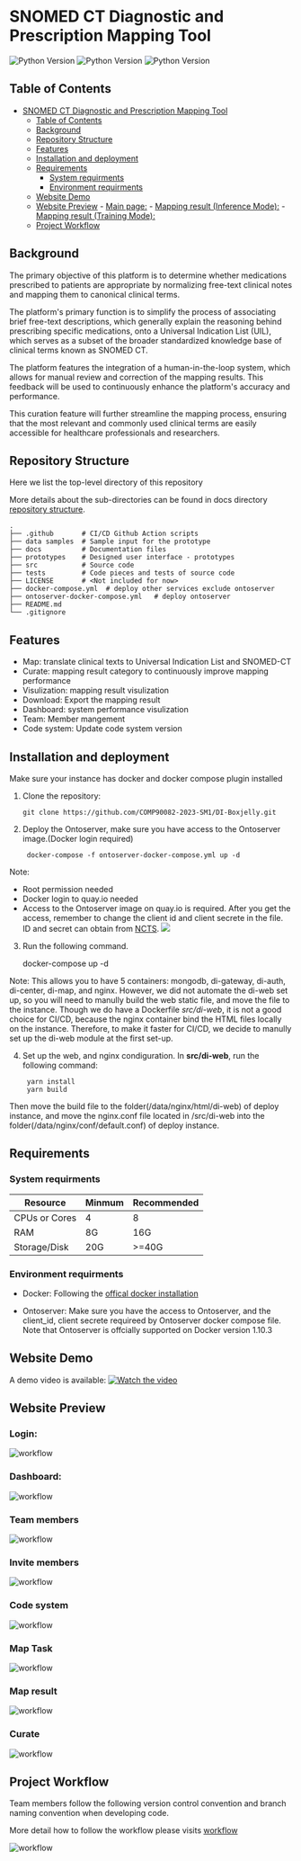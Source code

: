 # SNOMED CT Diagnostic and Prescription Mapping Tool
<!-- [![Sprint Status](https://img.shields.io/badge/sprint2-dev-orange)](https://your_project_management_tool.com/sprint_details)  -->
<!-- ![Status Status](https://img.shields.io/badge/user_stories-1/8-green) -->

![Python Version](https://img.shields.io/badge/python-v3.9.16%2B-blue)
![Python Version](https://img.shields.io/badge/flask-v2.2.2%2B-red)
![Python Version](https://img.shields.io/badge/react-v18.2.0%2B-red)
<!-- ![web workflow](https://github.com/github/docs/actions/workflows/deploy_web.yml/badge.svg) -->

<!-- ![Code Coverage](https://img.shields.io/badge/coverage-10%-red) -->

<!-- ![License](https://img.shields.io/badge/license-MIT-green) -->

<!-- ![Build Status](https://img.shields.io/badge/build-passing-brightgreen) -->

## Table of Contents
- [SNOMED CT Diagnostic and Prescription Mapping Tool](#snomed-ct-diagnostic-and-prescription-mapping-tool)
  - [Table of Contents](#table-of-contents)
  - [Background](#background)
  - [Repository Structure](#repository-structure)
  - [Features](#features)
  - [Installation and deployment](#installation-and-deployment)
  - [Requirements](#requirements)
    - [System requirments](#system-requirments)
    - [Environment requirments](#environment-requirments)
  - [Website Demo](#website-demo)
  - [Website Preview](#website-preview)
        - [Main page:](#main-page)
        - [Mapping result (Inference Mode):](#mapping-result-inference-mode)
        - [Mapping result (Training Mode):](#mapping-result-training-mode)
  - [Project Workflow](#project-workflow)

## Background

The primary objective of this platform is to determine whether medications prescribed to patients are appropriate by normalizing free-text clinical notes and mapping them to canonical clinical terms.

The platform's primary function is to simplify the process of associating brief free-text descriptions, which generally explain the reasoning behind prescribing specific medications, onto a Universal Indication List (UIL), which serves as a subset of the broader standardized knowledge base of clinical terms known as SNOMED CT.

The platform features the integration of a human-in-the-loop system, which allows for manual review and correction of the mapping results. This feedback will be used to continuously enhance the platform's accuracy and performance.

This curation feature will further streamline the mapping process, ensuring that the most relevant and commonly used clinical terms are easily accessible for healthcare professionals and researchers.

## Repository Structure

Here we list the top-level directory of this repository

More details about the sub-directories can be found in docs directory [repository structure](./docs/wikis/repo_structure.md).

    .
    ├── .github       # CI/CD Github Action scripts
    ├── data samples  # Sample input for the prototype
    ├── docs          # Documentation files
    ├── prototypes    # Designed user interface - prototypes
    ├── src           # Source code
    ├── tests         # Code pieces and tests of source code
    ├── LICENSE       # <Not included for now>
    ├── docker-compose.yml  # deploy other services exclude ontoserver
    ├── ontoserver-docker-compose.yml   # deploy ontoserver
    ├── README.md
    └── .gitignore

## Features

- Map: translate clinical texts to Universal Indication List and SNOMED-CT
- Curate: mapping result category to continuously improve mapping performance
- Visulization: mapping result visulization
- Download: Export the mapping result
- Dashboard: system performance visulization
- Team: Member mangement
- Code system: Update code system version

## Installation and deployment

Make sure your instance has docker and docker compose plugin installed

1. Clone the repository:

    `git clone https://github.com/COMP90082-2023-SM1/DI-Boxjelly.git`

2. Deploy the Ontoserver, make sure you have access to the Ontoserver image.(Docker login required)

        docker-compose -f ontoserver-docker-compose.yml up -d

Note: 
- Root permission needed
- Docker login to quay.io needed
- Access to the Ontoserver image on quay.io is required. After you get the access, remember to change the client id and client secrete in the file. ID and secret can obtain from [NCTS](https://www.healthterminologies.gov.au/).
![](./docs/images/ontoserver-docker-compose.jpg)


3. Run the following command. 

    docker-compose up -d

Note:
This allows you to have 5 containers: mongodb, di-gateway, di-auth, di-center, di-map, and nginx. However, we did not automate the di-web set up, so you will need to manully build the web static file, and move the file to the instance. Though we do have a Dockerfile *src/di-web*, it is not a good choice for CI/CD, because the nginx container bind the HTML files locally on the instance. Therefore, to make it faster for CI/CD, we decide to manully set up the di-web module at the first set-up.

4. Set up the web, and nginx condiguration. In **src/di-web**, run the following command:

        yarn install  
        yarn build
        
Then move the build file to the folder(/data/nginx/html/di-web) of deploy instance, and move the nginx.conf file located in /src/di-web into the folder(/data/nginx/conf/default.conf) of deploy instance.



## Requirements

### System requirments

| Resource      | Minmum | Recommended |
| ------------- | ------ | ----------- |
| CPUs or Cores | 4      | 8           |
| RAM           | 8G     | 16G         |
| Storage/Disk  | 20G    | >=40G       |


### Environment requirments

- Docker: Following the [offical docker installation](https://docs.docker.com/engine/install/ubuntu/)

- Ontoserver: Make sure you have the access to Ontoserver, and the client_id, client secrete requireed by Ontoserver docker compose file. Note that Ontoserver is offcially supported on Docker version 1.10.3

## Website Demo

A demo video is available:
[![Watch the video](./docs/images/login.png)](https://youtu.be/BC8NPPdGJ6M)

## Website Preview
### Login:
![workflow](./docs/images/login.png)

### Dashboard:
![workflow](./docs/images/dashboard.png)

### Team members
![workflow](./docs/images/team-member.png)

### Invite members
![workflow](./docs/images/invite-member.png)

### Code system 
![workflow](./docs/images/code-system.png)

### Map Task
![workflow](./docs/images/map-tasks.png)

### Map result
![workflow](./docs/images/map-result.png)

### Curate
![workflow](./docs/images/curate.png)

## Project Workflow

Team members follow the following version control convention and branch naming convention when developing code.

More detail how to follow the workflow please visits [workflow](./docs/wikis/workflow.md)

![workflow](./docs/images/workflow.jpg)
